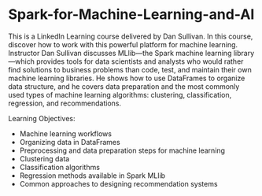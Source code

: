 # Spark-for-Machine-Learning-and-AI
This is a LinkedIn Learning course delivered by Dan Sullivan. 
In this course, discover how to work with this powerful platform for machine learning. 
Instructor Dan Sullivan discusses MLlib—the Spark machine learning library—which provides tools for data scientists and analysts who would rather find solutions to business problems than code, 
test, and maintain their own machine learning libraries. 
He shows how to use DataFrames to organize data structure, and he covers data preparation and 
the most commonly used types of machine learning algorithms: clustering, classification, regression, and recommendations.

Learning Objectives:
- Machine learning workflows
- Organizing data in DataFrames
- Preprocessing and data preparation steps for machine learning
- Clustering data
- Classification algorithms
- Regression methods available in Spark MLlib
- Common approaches to designing recommendation systems
